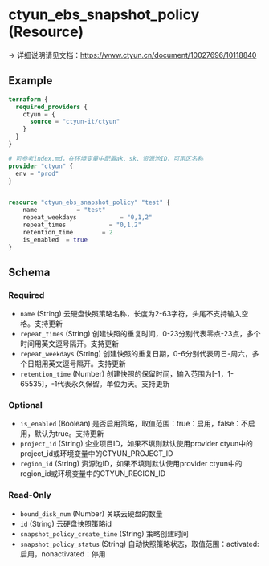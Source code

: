 # ctyun_ebs_snapshot_policy (Resource)
-> 详细说明请见文档：https://www.ctyun.cn/document/10027696/10118840



## Example

```terraform
terraform {
  required_providers {
    ctyun = {
      source = "ctyun-it/ctyun"
    }
  }
}

# 可参考index.md，在环境变量中配置ak、sk、资源池ID、可用区名称
provider "ctyun" {
  env = "prod"
}


resource "ctyun_ebs_snapshot_policy" "test" {
    name           = "test"
    repeat_weekdays            = "0,1,2"
    repeat_times            = "0,1,2"
    retention_time        = 2
    is_enabled  = true
}
```

<!-- schema generated by tfplugindocs -->
## Schema

### Required

- `name` (String) 云硬盘快照策略名称，长度为2-63字符，头尾不支持输入空格。支持更新
- `repeat_times` (String) 创建快照的重复时间，0-23分别代表零点-23点，多个时间用英文逗号隔开。支持更新
- `repeat_weekdays` (String) 创建快照的重复日期，0-6分别代表周日-周六，多个日期用英文逗号隔开。支持更新
- `retention_time` (Number) 创建快照的保留时间，输入范围为[-1，1-65535]，-1代表永久保留。单位为天。支持更新

### Optional

- `is_enabled` (Boolean) 是否启用策略，取值范围：true：启用，false：不启用，默认为true。支持更新
- `project_id` (String) 企业项目ID，如果不填则默认使用provider ctyun中的project_id或环境变量中的CTYUN_PROJECT_ID
- `region_id` (String) 资源池ID，如果不填则默认使用provider ctyun中的region_id或环境变量中的CTYUN_REGION_ID

### Read-Only

- `bound_disk_num` (Number) 关联云硬盘的数量
- `id` (String) 云硬盘快照策略id
- `snapshot_policy_create_time` (String) 策略创建时间
- `snapshot_policy_status` (String) 自动快照策略状态，取值范围：activated:启用，nonactivated：停用